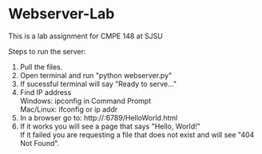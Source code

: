 # Webserver-Lab
This is a lab assignment for CMPE 148 at SJSU

Steps to run the server:
1. Pull the files.
2. Open terminal and run "python webserver.py"
3. If sucessful terminal will say "Ready to serve..."
4. Find IP address  
       Windows: ipconfig in Command Prompt  
       Mac/Linux: ifconfig or ip addr
5. In a browser go to: http://<your-ip>:6789/HelloWorld.html
6. If it works you will see a page that says "Hello, World!"  
   If it failed you are requesting a file that does not exist and will see "404 Not Found".
